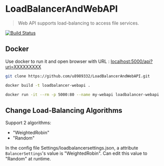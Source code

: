 

# LoadBalancerAndWebAPI
> Web API supports load-balancing to access file services.

[![Build Status](https://travis-ci.org/u8989332/LoadBalancerAndWebAPI.svg?branch=master)](https://travis-ci.org/u8989332/LoadBalancerAndWebAPI)


## Docker
Use docker to run it and open browser with URL : [localhost:5000/api?uri=XXXXXXXXX](localhost:5000/api?uri=XXXXXXXXX)
```sh
git clone https://github.com/u8989332/LoadBalancerAndWebAPI.git

docker build -t loadbalancer-webapi .

docker run -it --rm -p 5000:80 --name my-webapi loadbalancer-webapi
```
## Change Load-Balancing Algorithms
Support 2 algorithms:
* "WeightedRobin"
* "Random"

In the config file Settings/loadbalancersettings.json, a attribute `BalancerSettings`'s value is "WeightedRobin". Can edit this value to "Random" at runtime.